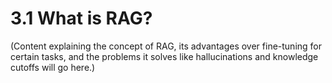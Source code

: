 # 3.1 What is RAG?

(Content explaining the concept of RAG, its advantages over fine-tuning for certain tasks, and the problems it solves like hallucinations and knowledge cutoffs will go here.)
